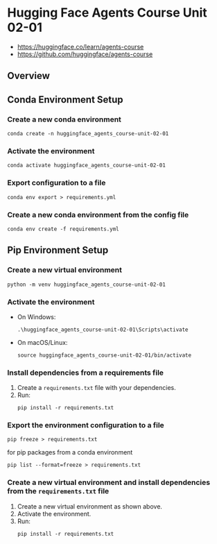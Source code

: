 # Hugging Face Agents Course Unit 02-01

- https://huggingface.co/learn/agents-course
- https://github.com/huggingface/agents-course

## Overview


## Conda Environment Setup

### Create a new conda environment
```shell
conda create -n huggingface_agents_course-unit-02-01
```

### Activate the environment
```shell
conda activate huggingface_agents_course-unit-02-01
```

### Export configuration to a file
```shell
conda env export > requirements.yml
```

### Create a new conda environment from the config file
```shell
conda env create -f requirements.yml
```

## Pip Environment Setup

### Create a new virtual environment
```shell
python -m venv huggingface_agents_course-unit-02-01
```

### Activate the environment
- On Windows:
  ```shell
  .\huggingface_agents_course-unit-02-01\Scripts\activate
  ```
- On macOS/Linux:
  ```shell
  source huggingface_agents_course-unit-02-01/bin/activate
  ```

### Install dependencies from a requirements file
1. Create a `requirements.txt` file with your dependencies.
2. Run:
   ```shell
   pip install -r requirements.txt
   ```

### Export the environment configuration to a file
```shell
pip freeze > requirements.txt
```
for pip packages from a conda environment
```
pip list --format=freeze > requirements.txt
```

### Create a new virtual environment and install dependencies from the `requirements.txt` file
1. Create a new virtual environment as shown above.
2. Activate the environment.
3. Run:
   ```shell
   pip install -r requirements.txt
   ```


